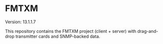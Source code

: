 # FMTXM

Version: 13.1.1.7

This repository contains the FMTXM project (client + server) with drag-and-drop transmitter cards and SNMP-backed data.

